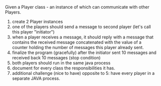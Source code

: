 Given a Player class - an instance of which can communicate with other Players.

1. create 2 Player instances
2. one of the players should send a message to second player (let's call this player "initiator")
3. when a player receives a message, it should reply with a message that contains the received message concatenated with the value of a counter holding the number of messages this player already sent.
4. finalize the program (gracefully) after the initiator sent 10 messages and received back 10 messages (stop condition)
5. both players should run in the same java process
6. document for every class the responsibilities it has.
7. additional challenge (nice to have) opposite to 5: have every player in a separate JAVA process.
